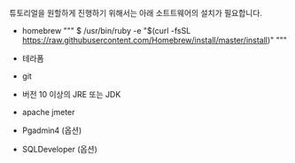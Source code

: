 튜토리얼을 원할하게 진행하기 위해서는 아래 소트트웨어의 설치가 필요합니다. 

* homebrew
"""
$ /usr/bin/ruby -e "$(curl -fsSL https://raw.githubusercontent.com/Homebrew/install/master/install)"
"""


* 테라폼 

* git 

* 버전 10 이상의 JRE 또는 JDK 

* apache jmeter

* Pgadmin4 (옵션)

* SQLDeveloper (옵션)
